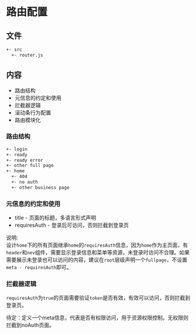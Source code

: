 # 路由配置
## 文件
```bash
+- src
  +- router.js  
```
## 内容
- 路由结构
- 元信息的约定和使用
- 拦截器逻辑
- 滚动条行为配置
- 路由模块化

### 路由结构
```bash
+- login
+- ready
+- ready error
+- other full page
+- home
  +- 404
  +- no auth
  +- other business page
```
### 元信息的约定和使用
- title - 页面的标题，多语言形式声明
- requiresAuth - 登录后可访问，否则拦截到登录页

说明:  
设计`home`下的所有页面继承`home`的`requiresAuth`信息，因为`home`作为主页面，有`header`和`nev`组件，需要显示登录信息和菜单等资源，未登录时访问不合理。如果需要展示未登录也可以访问的内容，建议在`root`层级声明一个`fullpage`，不设置`meta - requiresAuth`即可。
### 拦截器逻辑
`requiresAuth`为`true`的页面需要验证`token`是否有效，有效可以访问，否则拦截到登录页。

待定：定义一个meta信息，代表是否有权限访问，用于资源权限控制。无权限则拦截到noAuth页面。